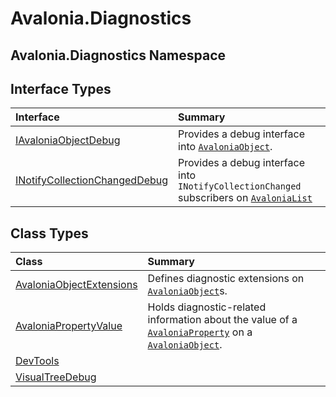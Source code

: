 # Avalonia.Diagnostics

## Avalonia.Diagnostics Namespace

## Interface Types <a id="InterfaceTypes"></a>

| Interface | Summary |
| :--- | :--- |
| [IAvaloniaObjectDebug](http://reference.avaloniaui.net/api/Avalonia.Diagnostics/IAvaloniaObjectDebug) |  Provides a debug interface into [`AvaloniaObject`](http://reference.avaloniaui.net/api/Avalonia/AvaloniaObject). |
| [INotifyCollectionChangedDebug](http://reference.avaloniaui.net/api/Avalonia.Diagnostics/INotifyCollectionChangedDebug) |  Provides a debug interface into `INotifyCollectionChanged` subscribers on [`AvaloniaList`](http://reference.avaloniaui.net/api/Avalonia.Collections/AvaloniaList_1) |

## Class Types <a id="ClassTypes"></a>

| Class | Summary |
| :--- | :--- |
| [AvaloniaObjectExtensions](http://reference.avaloniaui.net/api/Avalonia.Diagnostics/AvaloniaObjectExtensions) |  Defines diagnostic extensions on [`AvaloniaObject`](http://reference.avaloniaui.net/api/Avalonia/AvaloniaObject)s. |
| [AvaloniaPropertyValue](http://reference.avaloniaui.net/api/Avalonia.Diagnostics/AvaloniaPropertyValue) |  Holds diagnostic-related information about the value of a [`AvaloniaProperty`](http://reference.avaloniaui.net/api/Avalonia/AvaloniaProperty) on a [`AvaloniaObject`](http://reference.avaloniaui.net/api/Avalonia/AvaloniaObject). |
| [DevTools](http://reference.avaloniaui.net/api/Avalonia.Diagnostics/DevTools) |  |
| [VisualTreeDebug](http://reference.avaloniaui.net/api/Avalonia.Diagnostics/VisualTreeDebug) |  |

